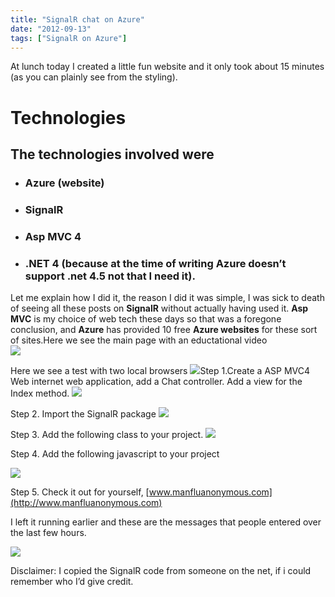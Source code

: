 ```yaml
---
title: "SignalR chat on Azure"
date: "2012-09-13"
tags: ["SignalR on Azure"]
---
```


At lunch today I created a little fun website and it only took about 15 minutes (as you can plainly see from the styling).

# Technologies

## The technologies involved were

  * ### Azure (website)

  * ### SignalR

  * ### Asp MVC 4

  * ### .NET 4 (because at the time of writing Azure doesn’t support .net 4.5 not that I need it).

Let me explain how I did it, the reason I did it was simple, I was sick to death of seeing all these posts on **SignalR** without actually having used it. **Asp MVC** is my choice of web tech these days so that was a foregone conclusion, and **Azure** has provided 10 free **Azure websites** for these sort of sites.Here we see the main page with an eductational video   
![](/images/./image.axd?picture=image_thumb_219.png)   
  
Here we see a test with two local browsers
![](/images/./image.axd?picture=image_thumb_220.png)Step 1.Create a ASP MVC4 Web internet web application, add a Chat controller. Add a view for the Index method.
![](/images/./image.axd?picture=image_thumb_221.png)

Step 2. Import the SignalR package
![](/images/./image.axd?picture=image_thumb_222.png)

Step 3. Add the following class to your project.
![](/images/./image.axd?picture=image_thumb_223.png)

Step 4. Add the following javascript to your project

![](/images/./image.axd?picture=image_thumb_224.png)

Step 5. Check it out for yourself, [www.manfluanonymous.com](http://www.manfluanonymous.com)

I left it running earlier and these are the messages that people entered over the last few hours.

![](/images/./image.axd?picture=image_thumb_225.png)

Disclaimer: I copied the SignalR code from someone on the net, if i could remember who I’d give credit.
